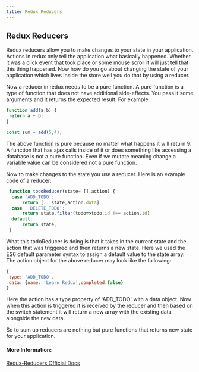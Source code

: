 ```yaml
---
title: Redux Reducers
---
```

## Redux Reducers

Redux reducers allow you to make changes to your state in your application. Actions in redux only tell the application what basically happened. Whether it was a click event that took place or some mouse scroll it will just tell that this thing happened. Now how do you go about changing the state of your application which lives inside the store well you do that by using a reducer. 

Now a reducer in redux needs to be a pure function. A pure function is a type of function that does not have additional side-effects. You pass it some arguments and it returns the expected result. For example:

```javascript
function add(a,b) {
 return a + b;
}

const sum = add(5,4);
```

The above function is pure because no matter what happens it will return 9. A function that has ajax calls inside of it or does something like accessing a database is not a pure function. Even if we mutate meaning change a variable value can be considered not a pure function.

Now to make changes to the state you use a reducer. Here is an example code of a reducer:

```javascript
 function todoReducer(state= [],action) {
  case 'ADD_TODO':
      return [...state,action.data]
  case  'DELETE_TODO':
      return state.filter(todo=>todo.id !== action.id)
  default:
      return state;
 }

```
What this todoReducer is doing is that it takes in the current state and the action that was triggered and then returns a new state. Here we used the ES6 default parameter syntax to assign a default value to the state array. The action object for the above reducer may look like the following:
```javascript
{
 type: 'ADD_TODO',
 data: {name: 'Learn Redux',completed:false}
}
```
Here the action has a type property of 'ADD_TODO' with a data object. Now when this action is triggered it is received by the reducer and then based on the switch statement it will return a new array with the existing data alongside the new data. 

So to sum up reducers are nothing but pure functions that returns new state for your application. 

#### More Information:
[Redux-Reducers Official Docs](https://redux.js.org/basics/reducers)


